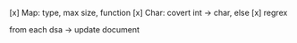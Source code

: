 [x] Map: type, max size, function
[x] Char: covert int -> char, else
[x] regrex

from each dsa -> update document
